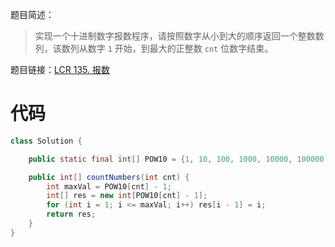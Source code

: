 题目简述：

> 实现一个十进制数字报数程序，请按照数字从小到大的顺序返回一个整数数列，该数列从数字 `1` 开始，到最大的正整数 `cnt` 位数字结束。

题目链接：[LCR 135. 报数](https://leetcode.cn/problems/da-yin-cong-1dao-zui-da-de-nwei-shu-lcof/)

# 代码

```java
class Solution {

    public static final int[] POW10 = {1, 10, 100, 1000, 10000, 100000, 1000000, 10000000, 100000000, 1000000000};

    public int[] countNumbers(int cnt) {
        int maxVal = POW10[cnt] - 1;
        int[] res = new int[POW10[cnt] - 1];
        for (int i = 1; i <= maxVal; i++) res[i - 1] = i;
        return res;
    }
}
```

